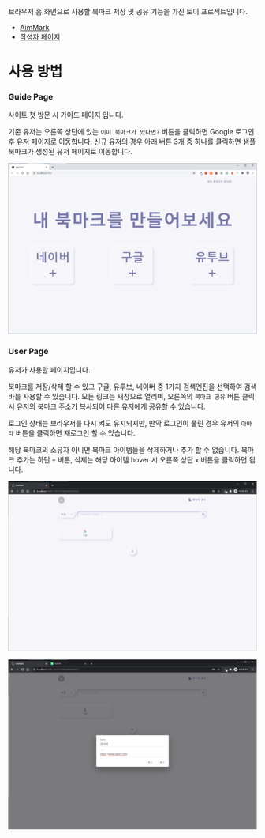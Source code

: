 브라우저 홈 화면으로 사용할 북마크 저장 및 공유 기능을 가진 토이 프로젝트입니다.
- <a href="https://toy-bookmark.web.app/" target="_blank">AimMark</a><br/>
- <a href="https://toy-bookmark.web.app/108721781525831972976" target="_blank">작성자 페이지</a><br/>

# 사용 방법

### Guide Page

사이트 첫 방문 시 가이드 페이지 입니다.

기존 유저는 오른쪽 상단에 있는 `이미 북마크가 있다면?` 버튼을 클릭하면 Google 로그인 후 유저 페이지로 이동합니다. 신규 유저의 경우 아래 버튼 3개 중 하나를 클릭하면 샘플 북마크가 생성된 유저 페이지로 이동합니다.

![guide_page](./src/styles/images/client_page_1.png "guide_page")

### User Page

유저가 사용할 페이지입니다.

북마크를 저장/삭제 할 수 있고 구글, 유투브, 네이버 중 1가지 검색엔진을 선택하여 검색바를 사용할 수 있습니다. 모든 링크는 새창으로 열리며, 오른쪽의 `북마크 공유` 버튼 클릭 시 유저의 북마크 주소가 복사되어 다른 유저에게 공유할 수 있습니다.

로그인 상태는 브라우저를 다시 켜도 유지되지만, 만약 로그인이 풀린 경우 유저의 `아바타` 버튼을 클릭하면 재로그인 할 수 있습니다.

해당 북마크의 소유자 아니면 북마크 아이템들을 삭제하거나 추가 할 수 없습니다. 북마크 추가는 하단 `+` 버튼, 삭제는 해당 아이템 hover 시 오른쪽 상단 `x` 버튼을 클릭하면 됩니다.

![client_page1](./src/styles/images/client_page_2.png "client_page1")

![client_page2](./src/styles/images/client_page_3.png "client_page2")
